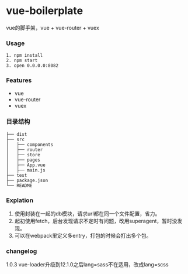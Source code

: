 # vue-boilerplate
vue的脚手架，vue + vue-router + vuex

### Usage

```
1. npm install
2. npm start
3. open 0.0.0.0:8082
```
  
### Features

* vue
* vue-router
* vuex



### 目录结构
```
├── dist
├── src
│   ├── components    
│   ├── router    
│   ├── store
│   ├── pages
│   ├── App.vue
│   ├── main.js
├── test
├── package.json
└── README
```

### Explation

1. 使用封装在一起的db模块，请求url都在同一个文件配置，省力。
2. 起初使用fetch，后台发现请求不定时有问题，改用superagent，暂时没发现。
3. 可以在webpack里定义多entry，打包的时候会打出多个包。

### changelog

1.0.3 vue-loader升级到12.1.0之后lang=sass不在适用，改成lang=scss

